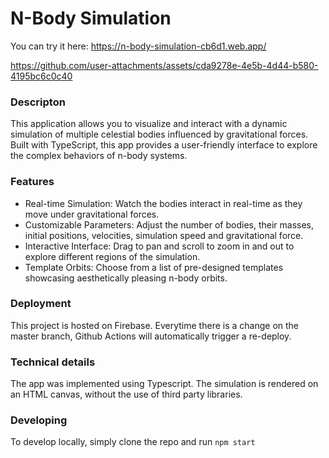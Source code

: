 # N-Body Simulation

You can try it here: https://n-body-simulation-cb6d1.web.app/

https://github.com/user-attachments/assets/cda9278e-4e5b-4d44-b580-4195bc6c0c40

### Descripton

This application allows you to visualize and interact with a dynamic simulation of multiple celestial bodies influenced by gravitational forces. Built with TypeScript, this app provides a user-friendly interface to explore the complex behaviors of n-body systems.

### Features

- Real-time Simulation: Watch the bodies interact in real-time as they move under gravitational forces.
- Customizable Parameters: Adjust the number of bodies, their masses, initial positions, velocities, simulation speed and gravitational force.
- Interactive Interface: Drag to pan and scroll to zoom in and out to explore different regions of the simulation.
- Template Orbits: Choose from a list of pre-designed templates showcasing aesthetically pleasing n-body orbits.

### Deployment

This project is hosted on Firebase. Everytime there is a change on the master branch, Github Actions will automatically trigger a re-deploy.

### Technical details

The app was implemented using Typescript. The simulation is rendered on an HTML canvas, without the use of third party libraries.

### Developing

To develop locally, simply clone the repo and run `npm start`
